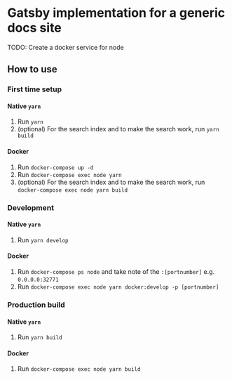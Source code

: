 # Gatsby implementation for a generic docs site

TODO: Create a docker service for node

## How to use

### First time setup

#### Native `yarn`

1. Run `yarn`
1. (optional) For the search index and to make the search work, run `yarn build`

#### Docker

1. Run `docker-compose up -d`
1. Run `docker-compose exec node yarn`
1. (optional) For the search index and to make the search work, run `docker-compose exec node yarn build`

### Development

#### Native `yarn`

1. Run `yarn develop`

#### Docker

1. Run `docker-compose ps node` and take note of the `:[portnumber]` e.g. `0.0.0.0:32771`
1. Run `docker-compose exec node yarn docker:develop -p [portnumber]`

### Production build

#### Native `yarn`

1. Run `yarn build`

#### Docker

1. Run `docker-compose exec node yarn build`
